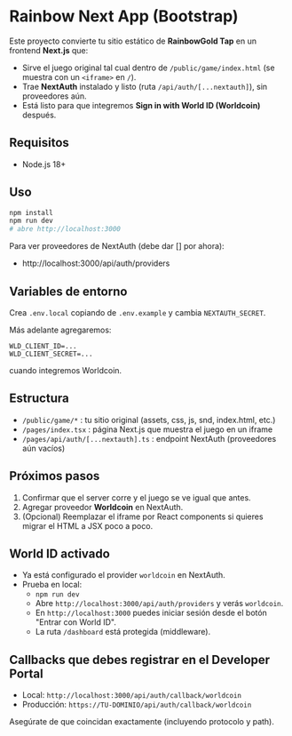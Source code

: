 # Rainbow Next App (Bootstrap)

Este proyecto convierte tu sitio estático de **RainbowGold Tap** en un frontend **Next.js** que:
- Sirve el juego original tal cual dentro de `/public/game/index.html` (se muestra con un `<iframe>` en `/`).
- Trae **NextAuth** instalado y listo (ruta `/api/auth/[...nextauth]`), sin proveedores aún.
- Está listo para que integremos **Sign in with World ID (Worldcoin)** después.

## Requisitos
- Node.js 18+

## Uso
```bash
npm install
npm run dev
# abre http://localhost:3000
```

Para ver proveedores de NextAuth (debe dar [] por ahora):
- http://localhost:3000/api/auth/providers

## Variables de entorno
Crea `.env.local` copiando de `.env.example` y cambia `NEXTAUTH_SECRET`.

Más adelante agregaremos:
```
WLD_CLIENT_ID=...
WLD_CLIENT_SECRET=...
```
cuando integremos Worldcoin.

## Estructura
- `/public/game/*` : tu sitio original (assets, css, js, snd, index.html, etc.)
- `/pages/index.tsx` : página Next.js que muestra el juego en un iframe
- `/pages/api/auth/[...nextauth].ts` : endpoint NextAuth (proveedores aún vacíos)

## Próximos pasos
1. Confirmar que el server corre y el juego se ve igual que antes.
2. Agregar proveedor **Worldcoin** en NextAuth.
3. (Opcional) Reemplazar el iframe por React components si quieres migrar el HTML a JSX poco a poco.

## World ID activado
- Ya está configurado el provider `worldcoin` en NextAuth.
- Prueba en local:
  - `npm run dev`
  - Abre `http://localhost:3000/api/auth/providers` y verás `worldcoin`.
  - En `http://localhost:3000` puedes iniciar sesión desde el botón "Entrar con World ID".
  - La ruta `/dashboard` está protegida (middleware).

## Callbacks que debes registrar en el Developer Portal
- Local: `http://localhost:3000/api/auth/callback/worldcoin`
- Producción: `https://TU-DOMINIO/api/auth/callback/worldcoin`

Asegúrate de que coincidan exactamente (incluyendo protocolo y path).
